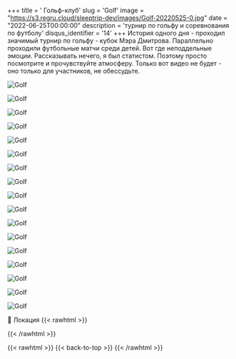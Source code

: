 +++
title = ' Гольф-клуб'
slug = 'Golf'
image = "https://s3.regru.cloud/sleeptrip-dev/images/Golf-20220525-0.jpg"
date = "2022-06-25T00:00:00"
description = 'турнир по гольфу и соревнования по футболу'
disqus_identifier = '14'
+++
История одного дня - проходил значимый турнир по гольфу - кубок Мэра Дмитрова. Параллельно проходили футбольные матчи среди детей. Вот где неподдельные эмоции.
Рассказывать нечего, я был статистом. Поэтому просто посмотрите и прочувствуйте атмосферу. Только вот видео не будет - оно только для участников, не обессудьте.

![Golf](https://s3.regru.cloud/sleeptrip-dev/images/Golf-20220525-1.jpg)

![Golf](https://s3.regru.cloud/sleeptrip-dev/images/Golf-20220525-2.jpg)

![Golf](https://s3.regru.cloud/sleeptrip-dev/images/Golf-20220525-3.jpg)

![Golf](https://s3.regru.cloud/sleeptrip-dev/images/Golf-20220525-4.jpg)

![Golf](https://s3.regru.cloud/sleeptrip-dev/images/Golf-20220525-5.jpg)

![Golf](https://s3.regru.cloud/sleeptrip-dev/images/Golf-20220525-6.jpg)

![Golf](https://s3.regru.cloud/sleeptrip-dev/images/Golf-20220525-7.jpg)

![Golf](https://s3.regru.cloud/sleeptrip-dev/images/Golf-20220525-8.jpg)

![Golf](https://s3.regru.cloud/sleeptrip-dev/images/Golf-20220525-9.jpg)

![Golf](https://s3.regru.cloud/sleeptrip-dev/images/Golf-20220525-10.jpg)

![Golf](https://s3.regru.cloud/sleeptrip-dev/images/Golf-20220525-11.jpg)

![Golf](https://s3.regru.cloud/sleeptrip-dev/images/Golf-20220525-12.jpg)

![Golf](https://s3.regru.cloud/sleeptrip-dev/images/Golf-20220525-13.jpg)

![Golf](https://s3.regru.cloud/sleeptrip-dev/images/Golf-20220525-14.jpg)

![Golf](https://s3.regru.cloud/sleeptrip-dev/images/Golf-20220525-15.jpg)

![Golf](https://s3.regru.cloud/sleeptrip-dev/images/Golf-20220525-16.jpg)

![Golf](https://s3.regru.cloud/sleeptrip-dev/images/Golf-20220525-17.jpg)

📍 Локация
{{< rawhtml >}}
<div class="yandex-map-container">
<script type="text/javascript" charset="utf-8" async src="https://api-maps.yandex.ru/services/constructor/1.0/js/?um=constructor%3Ae12fc32e518acc8015f60abf0c2a3d2386c695ddafc7fcb51bce5c18808e660b&amp;width=800&amp;height=400&amp;lang=ru_RU&amp;scroll=true"></script>
</div>
{{< /rawhtml >}}

{{< rawhtml >}}
{{< back-to-top >}}
{{< /rawhtml >}}
